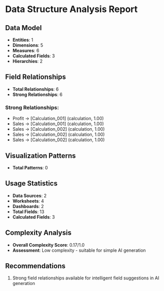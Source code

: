 # Data Structure Analysis Report

## Data Model
- **Entities**: 1
- **Dimensions**: 5
- **Measures**: 6
- **Calculated Fields**: 3
- **Hierarchies**: 2

## Field Relationships
- **Total Relationships**: 6
- **Strong Relationships**: 6

### Strong Relationships:
- Profit → [Calculation_001] (calculation, 1.00)
- Sales → [Calculation_001] (calculation, 1.00)
- Sales → [Calculation_002] (calculation, 1.00)
- Sales → [Calculation_002] (calculation, 1.00)
- Sales → [Calculation_002] (calculation, 1.00)

## Visualization Patterns
- **Total Patterns**: 0

## Usage Statistics
- **Data Sources**: 2
- **Worksheets**: 4
- **Dashboards**: 2
- **Total Fields**: 13
- **Calculated Fields**: 3

## Complexity Analysis
- **Overall Complexity Score**: 0.17/1.0
- **Assessment**: Low complexity - suitable for simple AI generation

## Recommendations
1. Strong field relationships available for intelligent field suggestions in AI generation